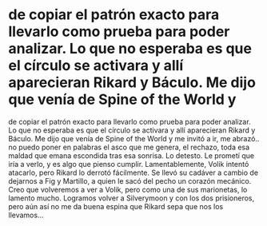 # de copiar el patrón exacto para llevarlo como prueba para poder analizar. Lo que no esperaba es que el círculo se activara y allí aparecieran Rikard y Báculo. Me dijo que venía de Spine of the World y

de copiar el patrón exacto para llevarlo como prueba para poder analizar. Lo que no esperaba es que el círculo se activara y allí aparecieran Rikard y Báculo. Me dijo que venía de Spine of the World y me invitó a ir, me abrazó.. no puedo poner en palabras el asco que me genera, el rechazo, toda esa maldad que emana escondida tras esa sonrisa. Lo detesto. Le prometí que iría a verlo, y es algo que pienso cumplir. Lamentablemente, Volik intentó atacarlo, pero Rikard lo derrotó fácilmente. Se llevó su cadáver a cambio de dejarnos a Fig y Martillo, a quien le sacó del pecho un corazón mecánico. Creo que volveremos a ver a Volik, pero como una de sus marionetas, lo lamento mucho. Logramos volver a Silverymoon y con los dos prisioneros, pero aún así no me da buena espina que Rikard sepa que nos los llevamos…

